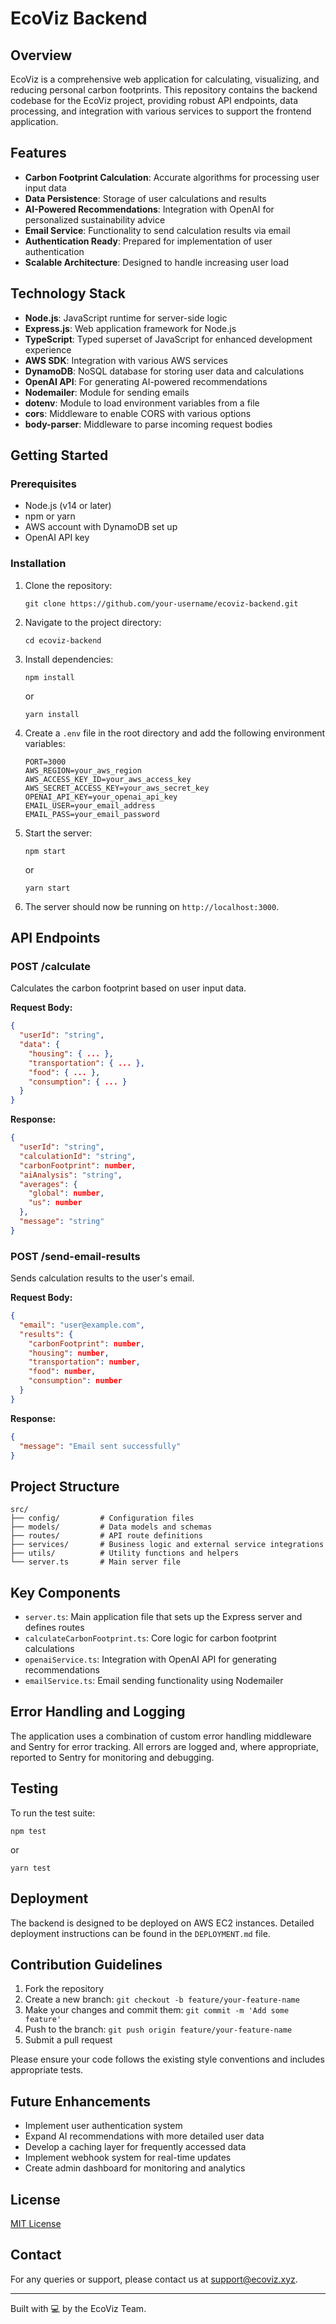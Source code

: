 # EcoViz Backend

## Overview

EcoViz is a comprehensive web application for calculating, visualizing, and reducing personal carbon footprints. This repository contains the backend codebase for the EcoViz project, providing robust API endpoints, data processing, and integration with various services to support the frontend application.

## Features

- **Carbon Footprint Calculation**: Accurate algorithms for processing user input data
- **Data Persistence**: Storage of user calculations and results
- **AI-Powered Recommendations**: Integration with OpenAI for personalized sustainability advice
- **Email Service**: Functionality to send calculation results via email
- **Authentication Ready**: Prepared for implementation of user authentication
- **Scalable Architecture**: Designed to handle increasing user load

## Technology Stack

- **Node.js**: JavaScript runtime for server-side logic
- **Express.js**: Web application framework for Node.js
- **TypeScript**: Typed superset of JavaScript for enhanced development experience
- **AWS SDK**: Integration with various AWS services
- **DynamoDB**: NoSQL database for storing user data and calculations
- **OpenAI API**: For generating AI-powered recommendations
- **Nodemailer**: Module for sending emails
- **dotenv**: Module to load environment variables from a file
- **cors**: Middleware to enable CORS with various options
- **body-parser**: Middleware to parse incoming request bodies

## Getting Started

### Prerequisites

- Node.js (v14 or later)
- npm or yarn
- AWS account with DynamoDB set up
- OpenAI API key

### Installation

1. Clone the repository:

   ```
   git clone https://github.com/your-username/ecoviz-backend.git
   ```

2. Navigate to the project directory:

   ```
   cd ecoviz-backend
   ```

3. Install dependencies:

   ```
   npm install
   ```

   or

   ```
   yarn install
   ```

4. Create a `.env` file in the root directory and add the following environment variables:

   ```
   PORT=3000
   AWS_REGION=your_aws_region
   AWS_ACCESS_KEY_ID=your_aws_access_key
   AWS_SECRET_ACCESS_KEY=your_aws_secret_key
   OPENAI_API_KEY=your_openai_api_key
   EMAIL_USER=your_email_address
   EMAIL_PASS=your_email_password
   ```

5. Start the server:

   ```
   npm start
   ```

   or

   ```
   yarn start
   ```

6. The server should now be running on `http://localhost:3000`.

## API Endpoints

### POST /calculate

Calculates the carbon footprint based on user input data.

**Request Body:**

```json
{
  "userId": "string",
  "data": {
    "housing": { ... },
    "transportation": { ... },
    "food": { ... },
    "consumption": { ... }
  }
}
```

**Response:**

```json
{
  "userId": "string",
  "calculationId": "string",
  "carbonFootprint": number,
  "aiAnalysis": "string",
  "averages": {
    "global": number,
    "us": number
  },
  "message": "string"
}
```

### POST /send-email-results

Sends calculation results to the user's email.

**Request Body:**

```json
{
  "email": "user@example.com",
  "results": {
    "carbonFootprint": number,
    "housing": number,
    "transportation": number,
    "food": number,
    "consumption": number
  }
}
```

**Response:**

```json
{
  "message": "Email sent successfully"
}
```

## Project Structure

```
src/
├── config/         # Configuration files
├── models/         # Data models and schemas
├── routes/         # API route definitions
├── services/       # Business logic and external service integrations
├── utils/          # Utility functions and helpers
└── server.ts       # Main server file
```

## Key Components

- `server.ts`: Main application file that sets up the Express server and defines routes
- `calculateCarbonFootprint.ts`: Core logic for carbon footprint calculations
- `openaiService.ts`: Integration with OpenAI API for generating recommendations
- `emailService.ts`: Email sending functionality using Nodemailer

## Error Handling and Logging

The application uses a combination of custom error handling middleware and Sentry for error tracking. All errors are logged and, where appropriate, reported to Sentry for monitoring and debugging.

## Testing

To run the test suite:

```
npm test
```

or

```
yarn test
```

## Deployment

The backend is designed to be deployed on AWS EC2 instances. Detailed deployment instructions can be found in the `DEPLOYMENT.md` file.

## Contribution Guidelines

1. Fork the repository
2. Create a new branch: `git checkout -b feature/your-feature-name`
3. Make your changes and commit them: `git commit -m 'Add some feature'`
4. Push to the branch: `git push origin feature/your-feature-name`
5. Submit a pull request

Please ensure your code follows the existing style conventions and includes appropriate tests.

## Future Enhancements

- Implement user authentication system
- Expand AI recommendations with more detailed user data
- Develop a caching layer for frequently accessed data
- Implement webhook system for real-time updates
- Create admin dashboard for monitoring and analytics

## License

[MIT License](LICENSE)

## Contact

For any queries or support, please contact us at support@ecoviz.xyz.

---

Built with 💻 by the EcoViz Team.
